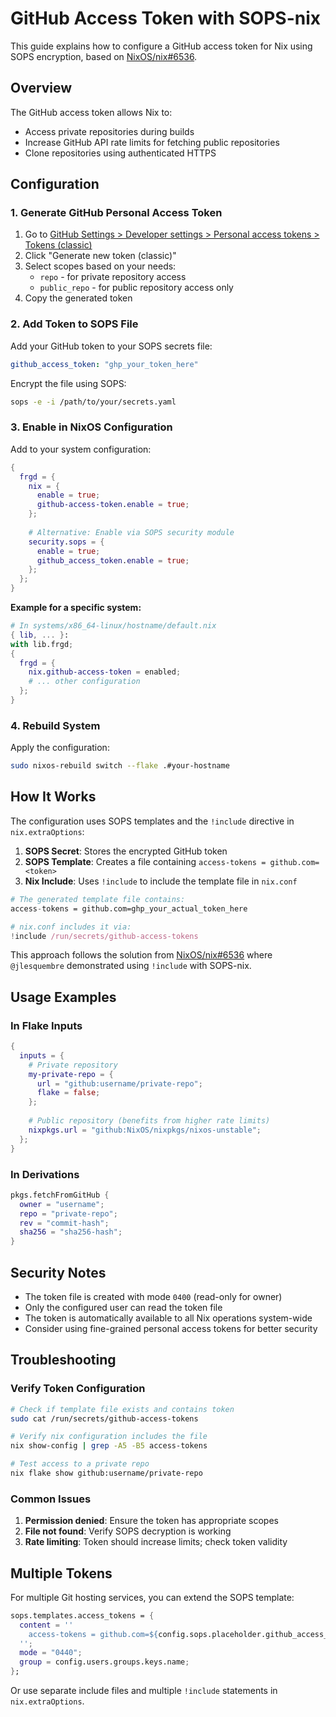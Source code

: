 # GitHub Access Token with SOPS-nix

This guide explains how to configure a GitHub access token for Nix using SOPS encryption, based on [NixOS/nix#6536](https://github.com/NixOS/nix/issues/6536).

## Overview

The GitHub access token allows Nix to:
- Access private repositories during builds
- Increase GitHub API rate limits for fetching public repositories
- Clone repositories using authenticated HTTPS

## Configuration

### 1. Generate GitHub Personal Access Token

1. Go to [GitHub Settings > Developer settings > Personal access tokens > Tokens (classic)](https://github.com/settings/tokens)
2. Click "Generate new token (classic)"
3. Select scopes based on your needs:
   - `repo` - for private repository access
   - `public_repo` - for public repository access only
4. Copy the generated token

### 2. Add Token to SOPS File

Add your GitHub token to your SOPS secrets file:

```yaml
github_access_token: "ghp_your_token_here"
```

Encrypt the file using SOPS:
```bash
sops -e -i /path/to/your/secrets.yaml
```

### 3. Enable in NixOS Configuration

Add to your system configuration:

```nix
{
  frgd = {
    nix = {
      enable = true;
      github-access-token.enable = true;
    };
    
    # Alternative: Enable via SOPS security module  
    security.sops = {
      enable = true;
      github_access_token.enable = true;
    };
  };
}
```

**Example for a specific system:**
```nix
# In systems/x86_64-linux/hostname/default.nix
{ lib, ... }:
with lib.frgd;
{
  frgd = {
    nix.github-access-token = enabled;
    # ... other configuration
  };
}
```

### 4. Rebuild System

Apply the configuration:
```bash
sudo nixos-rebuild switch --flake .#your-hostname
```

## How It Works

The configuration uses SOPS templates and the `!include` directive in `nix.extraOptions`:

1. **SOPS Secret**: Stores the encrypted GitHub token
2. **SOPS Template**: Creates a file containing `access-tokens = github.com=<token>`
3. **Nix Include**: Uses `!include` to include the template file in `nix.conf`

```nix
# The generated template file contains:
access-tokens = github.com=ghp_your_actual_token_here

# nix.conf includes it via:
!include /run/secrets/github-access-tokens
```

This approach follows the solution from [NixOS/nix#6536](https://github.com/NixOS/nix/issues/6536) where `@jlesquembre` demonstrated using `!include` with SOPS-nix.

## Usage Examples

### In Flake Inputs

```nix
{
  inputs = {
    # Private repository
    my-private-repo = {
      url = "github:username/private-repo";
      flake = false;
    };
    
    # Public repository (benefits from higher rate limits)
    nixpkgs.url = "github:NixOS/nixpkgs/nixos-unstable";
  };
}
```

### In Derivations

```nix
pkgs.fetchFromGitHub {
  owner = "username";
  repo = "private-repo";
  rev = "commit-hash";
  sha256 = "sha256-hash";
}
```

## Security Notes

- The token file is created with mode `0400` (read-only for owner)
- Only the configured user can read the token file  
- The token is automatically available to all Nix operations system-wide
- Consider using fine-grained personal access tokens for better security

## Troubleshooting

### Verify Token Configuration
```bash
# Check if template file exists and contains token
sudo cat /run/secrets/github-access-tokens

# Verify nix configuration includes the file
nix show-config | grep -A5 -B5 access-tokens

# Test access to a private repo
nix flake show github:username/private-repo
```

### Common Issues

1. **Permission denied**: Ensure the token has appropriate scopes
2. **File not found**: Verify SOPS decryption is working
3. **Rate limiting**: Token should increase limits; check token validity

## Multiple Tokens

For multiple Git hosting services, you can extend the SOPS template:

```nix
sops.templates.access_tokens = {
  content = ''
    access-tokens = github.com=${config.sops.placeholder.github_access_token} gitlab.com=${config.sops.placeholder.gitlab_access_token}
  '';
  mode = "0440"; 
  group = config.users.groups.keys.name;
};
```

Or use separate include files and multiple `!include` statements in `nix.extraOptions`.